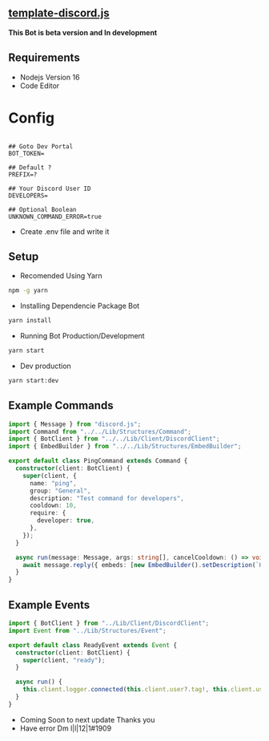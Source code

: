 ## [template-discord.js](https://github.com/Xfwm4/template-discord.js)

**This Bot is beta version and In development**

## Requirements

- Nodejs Version 16
- Code Editor

# Config

```environment

## Goto Dev Portal
BOT_TOKEN=

## Default ?
PREFIX=?

## Your Discord User ID
DEVELOPERS=

## Optional Boolean
UNKNOWN_COMMAND_ERROR=true
```

- Create .env file and write it

## Setup

- Recomended Using Yarn

```sh
npm -g yarn
```

- Installing Dependencie Package Bot

```sh
yarn install
```

- Running Bot Production/Development

```sh
yarn start
```

- Dev production

```sh
yarn start:dev
```

## Example Commands

```typescript
import { Message } from "discord.js";
import Command from "../../Lib/Structures/Command";
import { BotClient } from "../../Lib/Client/DiscordClient";
import { EmbedBuilder } from "../../Lib/Structures/EmbedBuilder";

export default class PingCommand extends Command {
  constructor(client: BotClient) {
    super(client, {
      name: "ping",
      group: "General",
      description: "Test command for developers",
      cooldown: 10,
      require: {
        developer: true,
      },
    });
  }

  async run(message: Message, args: string[], cancelCooldown: () => void) {
    await message.reply({ embeds: [new EmbedBuilder().setDescription(`Hello ${message.author.name}`)] });
  }
}
```

## Example Events

```typescript
import { BotClient } from "../Lib/Client/DiscordClient";
import Event from "../Lib/Structures/Event";

export default class ReadyEvent extends Event {
  constructor(client: BotClient) {
    super(client, "ready");
  }

  async run() {
    this.client.logger.connected(this.client.user?.tag!, this.client.user?.id!);
  }
}
```

- Coming Soon to next update Thanks you
- Have error Dm l|l|12|1#1909
